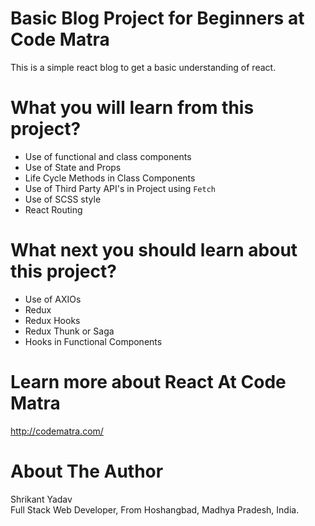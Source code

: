 # Basic Blog Project for Beginners at Code Matra

This is a simple react blog to get a basic understanding of react.

# What you will learn from this project?
- Use of functional and class components
- Use of State and Props 
- Life Cycle Methods in Class Components 
- Use of Third Party API's in Project using `Fetch`
- Use of SCSS style
- React Routing 

# What next you should learn about this project?
- Use of AXIOs
- Redux 
- Redux Hooks
- Redux Thunk or Saga
- Hooks in Functional Components 

# Learn more about React At Code Matra
<a href="http://codematra.com/">http://codematra.com/</a>

# About The Author
Shrikant Yadav <br />
Full Stack Web Developer, From Hoshangbad, Madhya Pradesh, India. <br />